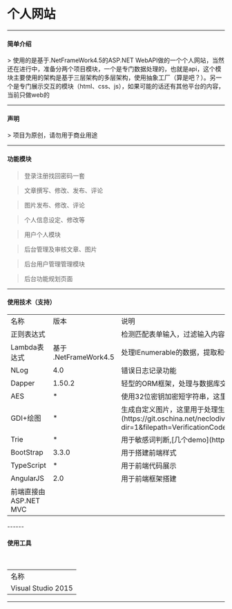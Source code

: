 个人网站
========
----
<h4>简单介绍</h4>
> 使用的是基于.NetFrameWork4.5的ASP.NET WebAPI做的一个个人网站，当然还在进行中，准备分两个项目模块，一个是专门数据处理的，也就是api，这个模块主要使用的架构是基于三层架构的多层架构，使用抽象工厂（算是吧？）。另一个是专门展示交互的模块（html、css、js），如果可能的话还有其他平台的内容，当前只做web的

---------
<h4>声明</h4>
> 项目为原创，请勿用于商业用途


-----------
<h4>功能模块</h4>

>登录注册找回密码一套

>文章撰写、修改、发布、评论

>图片发布、修改、评论

>个人信息设定、修改等

>用户个人模块

>后台管理及审核文章、图片

>后台用户管理管理模块

>后台功能规划页面


--------
<h4>使用技术（支持）</h4>
<table>
    <tr>
        <td> 名称</td>
        <td> 版本 </td>
        <td> 说明 </td>
    </tr>
    <tr>
        <td> 正则表达式</td>
        <td></td>
        <td>检测匹配表单输入，过滤输入内容</td>
    </tr>
    <tr>
        <td>Lambda表达式</td>
        <td>基于 .NetFrameWork4.5</td>
        <td>处理IEnumerable的数据，提取和修改内容</td>
    </tr>
    <tr>
        <td>NLog</td>
        <td>4.0</td>
        <td>错误日志记录功能</td>
    </tr>
    <tr>
        <td>Dapper</td>
        <td>1.50.2</td>
        <td>轻型的ORM框架，处理与数据库交互</td>
    </tr>
    <tr>
        <td>AES</td>
        <td>*</td>
        <td>使用32位密钥加密短字符串，这里用于加密用户密码</td>
    </tr>
    <tr>
        <td>GDI+绘图</td>
        <td>*</td>
        <td>生成自定义图片，这里用于处理生成验证码，仿知乎的注册其中一个验证，[Demo地址](https://git.oschina.net/neclodiver/TestEleven/tree/master/VerificationCode?dir=1&filepath=VerificationCode&oid=eb0fc99d3b0d587336e71d1b5c64673115660ae6&sha=91b543fc8a6aa1939585942b8d74b40b55963a41)</td>
    </tr>
    <tr>
        <td>Trie</td>
        <td>*</td>
        <td>用于敏感词判断,[几个demo](http://git.oschina.net/neclodiver/TestEleven)</td>
    </tr>
    <tr>
        <td>BootStrap</td>
        <td>3.3.0</td>
        <td>用于搭建前端样式</td>
    </tr>
    <tr>
        <td>TypeScript</td>
        <td>*</td>
        <td>用于前端代码展示</td>
    </tr>
    <tr>
        <td>AngularJS</td>
        <td>2.0</td>
        <td>用于前端框架搭建</td>
    </tr>
    <tr>
        <td>前端直接由ASP.NET MVC</td>
        <td></td>
        <td></td>
    </tr>
</table>
------
<h4>使用工具</h4>
<table>
    <tr><td>名称</td></tr>
    <tr><td>Visual Studio 2015</td></tr>
</table>

------


